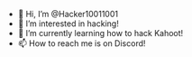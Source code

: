 - 👋 Hi, I’m @Hacker10011001
- 👀 I’m interested in hacking!
- 🌱 I’m currently learning how to hack Kahoot!
- 📫 How to reach me is on Discord!

<!---
Hacker10011001/Hacker10011001 is a ✨ special ✨ repository because its `README.md` (this file) appears on your GitHub profile.
You can click the Preview link to take a look at your changes.
--->
